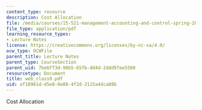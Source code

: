 ```yaml
---
content_type: resource
description: Cost Allocation
file: /media/courses/15-521-management-accounting-and-control-spring-2003/af10961dd5e80e884f2d2115a4dca88b_web_class9.pdf
file_type: application/pdf
learning_resource_types:
- Lecture Notes
license: https://creativecommons.org/licenses/by-nc-sa/4.0/
ocw_type: OCWFile
parent_title: Lecture Notes
parent_type: CourseSection
parent_uid: 7be6ff3d-98b5-65fb-dd4d-2ddd97ee5580
resourcetype: Document
title: web_class9.pdf
uid: af10961d-d5e8-0e88-4f2d-2115a4dca88b
---
```

Cost Allocation